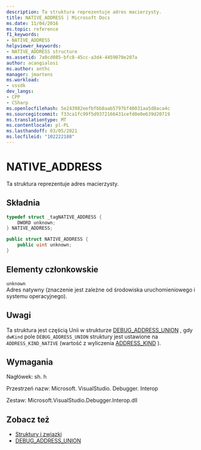 ```yaml
---
description: Ta struktura reprezentuje adres macierzysty.
title: NATIVE_ADDRESS | Microsoft Docs
ms.date: 11/04/2016
ms.topic: reference
f1_keywords:
- NATIVE_ADDRESS
helpviewer_keywords:
- NATIVE_ADDRESS structure
ms.assetid: 7a0cd085-bfc8-45cc-a3d4-4459070e207a
author: acangialosi
ms.author: anthc
manager: jmartens
ms.workload:
- vssdk
dev_langs:
- CPP
- CSharp
ms.openlocfilehash: 5e243982eefbfbb8aab5797bf40031aa5d8aca4c
ms.sourcegitcommit: f33ca1fc99f5d9372166431cefd0e0e639d20719
ms.translationtype: MT
ms.contentlocale: pl-PL
ms.lasthandoff: 03/05/2021
ms.locfileid: "102222188"
---
```

# <a name="native_address"></a>NATIVE_ADDRESS

Ta struktura reprezentuje adres macierzysty.

## <a name="syntax"></a>Składnia

```cpp
typedef struct _tagNATIVE_ADDRESS {
    DWORD unknown;
} NATIVE_ADDRESS;
```

```csharp
public struct NATIVE_ADDRESS {
    public uint unknown;
}
```

## <a name="members"></a>Elementy członkowskie

`unknown`\
Adres natywny (znaczenie jest zależne od środowiska uruchomieniowego i systemu operacyjnego).

## <a name="remarks"></a>Uwagi

Ta struktura jest częścią Unii w strukturze [DEBUG_ADDRESS_UNION](../../../extensibility/debugger/reference/debug-address-union.md) , gdy `dwKind` pole `DEBUG_ADDRESS_UNION` struktury jest ustawione na `ADDRESS_KIND_NATIVE` (wartość z wyliczenia [ADDRESS_KIND](../../../extensibility/debugger/reference/address-kind.md) ).

## <a name="requirements"></a>Wymagania

Nagłówek: sh. h

Przestrzeń nazw: Microsoft. VisualStudio. Debugger. Interop

Zestaw: Microsoft.VisualStudio.Debugger.Interop.dll

## <a name="see-also"></a>Zobacz też

- [Struktury i związki](../../../extensibility/debugger/reference/structures-and-unions.md)
- [DEBUG_ADDRESS_UNION](../../../extensibility/debugger/reference/debug-address-union.md)
